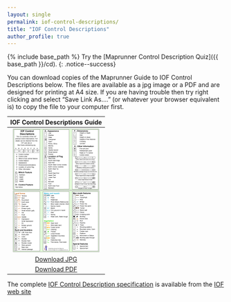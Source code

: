 ```yaml
---
layout: single
permalink: iof-control-descriptions/
title: "IOF Control Descriptions"
author_profile: true
---
```

{% include base_path %}
Try the [Maprunner Control Description Quiz]({{ base_path }}/cd).
{: .notice--success}

You can  download copies of the Maprunner Guide to IOF Control Descriptions below. The files are available as a jpg image or  a PDF and are designed for printing at A4 size. If you are having trouble then try right clicking and select “Save Link As….” (or whatever your browser equivalent is) to copy the file to your computer first.

|IOF Control Descriptions Guide|
|:----------------------------:|
|![Maprunner IOF Control Descriptions](../images/IOF-control-descriptions-thumb.gif)|
|[Download JPG](../resources/Maprunner-IOF-control-descriptions.jpg)|
|[Download PDF](../resources/Maprunner-IOF-control-descriptions.pdf)|

The complete [IOF Control Description specification](http://orienteering.org/wp-content/uploads/2010/12/IOF-Control-Descriptions-2004.pdf) is available from the [IOF web site](http://orienteering.org/)
